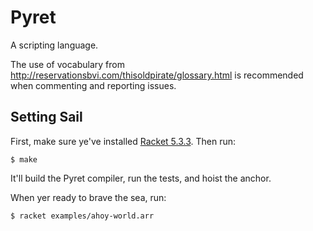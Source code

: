 Pyret
=====

A scripting language.

The use of vocabulary from
http://reservationsbvi.com/thisoldpirate/glossary.html is recommended
when commenting and reporting issues.

Setting Sail
------------

First, make sure ye've installed [Racket 5.3.3](http://racket-lang.org). Then run:

    $ make

It'll build the Pyret compiler, run the tests, and hoist the
anchor.

When yer ready to brave the sea, run:

    $ racket examples/ahoy-world.arr
